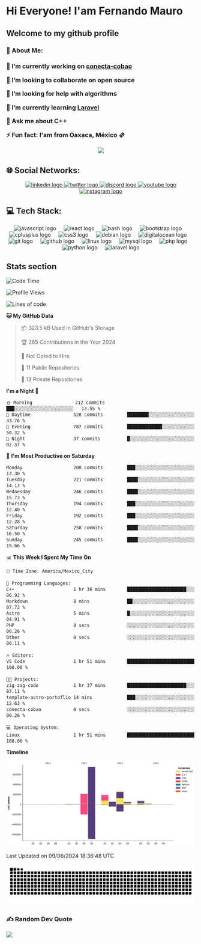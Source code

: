 <h1>Hi Everyone! I'am Fernando Mauro </h1>

<h2>Welcome to my github profile</h2>
<h3> 💫 About Me: <h3>

<p>🔭 I’m currently working on <a target="_blank" href="https://conectacobao.com">conecta-cobao</a></p>

<p>👯 I’m looking to collaborate on open source<br></p>
<p>🤝 I’m looking for help with algorithms<br></p>
<p>🌱 I’m currently learning <a target="_blank" href="https://laravel.com/">Laravel</a><br></p>
<p>💬 Ask me about C++<br></p>
<p>⚡ Fun fact: I'am from Oaxaca, México 🫔</p>

<div align="center">
  <img height="200" src="https://c.tenor.com/D9bWSaEUuwoAAAAC/tenor.gif"  />
</div>

## 🌐 Social Networks:
<div align="center">
  <a href="https://www.linkedin.com/in/fermadev/" target="_blank">
    <img src="https://img.shields.io/static/v1?message=LinkedIn&logo=linkedin&label=&color=0077B5&logoColor=white&labelColor=&style=for-the-badge" height="40" alt="linkedin logo"  />
  </a>
  <a href="https://twitter.com/ferma_dev" target="_blank">
    <img src="https://img.shields.io/static/v1?message=Twitch&logo=twitch&label=&color=9146FF&logoColor=white&labelColor=&style=for-the-badge" height="40" alt="twitter logo"  />
  </a>
  <a href="https://discord.com/channels/@fernando.mauro" target="_blank">
    <img src="https://img.shields.io/static/v1?message=Discord&logo=discord&label=&color=7289DA&logoColor=white&labelColor=&style=for-the-badge" height="40" alt="discord logo"  />
  </a>
  <a href="https://www.youtube.com/channel/UC2CmZ5ILc_loKgrNT3BuE6w" target="_blank">
    <img src="https://img.shields.io/static/v1?message=Youtube&logo=youtube&label=&color=FF0000&logoColor=white&labelColor=&style=for-the-badge" height="40" alt="youtube logo"  />
  </a>
  <a href="https://www.instagram.com/ferma.dev/" target="_blank">
    <img src="https://img.shields.io/static/v1?message=Instagram&logo=instagram&label=&color=E4405F&logoColor=white&labelColor=&style=for-the-badge" height="40" alt="instagram logo"  />
  </a>
</div>

## 💻 Tech Stack:
<div align="center">
  <img src="https://cdn.jsdelivr.net/gh/devicons/devicon/icons/javascript/javascript-original.svg" height="40" alt="javascript logo"  />
  <img width="12" />
  <img src="https://cdn.jsdelivr.net/gh/devicons/devicon/icons/react/react-original.svg" height="40" alt="react logo"  />
  <img width="12" />
  <img src="https://cdn.jsdelivr.net/gh/devicons/devicon/icons/bash/bash-original.svg" height="40" alt="bash logo"  />
  <img width="12" />
  <img src="https://cdn.jsdelivr.net/gh/devicons/devicon/icons/bootstrap/bootstrap-original.svg" height="40" alt="bootstrap logo"  />
  <img width="12" />
  <img src="https://cdn.jsdelivr.net/gh/devicons/devicon/icons/cplusplus/cplusplus-original.svg" height="40" alt="cplusplus logo"  />
  <img width="12" />
  <img src="https://cdn.jsdelivr.net/gh/devicons/devicon/icons/css3/css3-original.svg" height="40" alt="css3 logo"  />
  <img width="12" />
  <img src="https://cdn.jsdelivr.net/gh/devicons/devicon/icons/debian/debian-original.svg" height="40" alt="debian logo"  />
  <img width="12" />
  <img src="https://cdn.jsdelivr.net/gh/devicons/devicon/icons/digitalocean/digitalocean-original.svg" height="40" alt="digitalocean logo"  />
  <img width="12" />
  <img src="https://cdn.jsdelivr.net/gh/devicons/devicon/icons/git/git-original.svg" height="40" alt="git logo"  />
  <img width="12" />
  <img src="https://cdn.jsdelivr.net/gh/devicons/devicon/icons/github/github-original.svg" height="40" alt="github logo"  />
  <img width="12" />
  <img src="https://cdn.jsdelivr.net/gh/devicons/devicon/icons/linux/linux-original.svg" height="40" alt="linux logo"  />
  <img width="12" />
  <img src="https://cdn.jsdelivr.net/gh/devicons/devicon/icons/mysql/mysql-original.svg" height="40" alt="mysql logo"  />
  <img width="12" />
  <img src="https://cdn.jsdelivr.net/gh/devicons/devicon/icons/php/php-original.svg" height="40" alt="php logo"  />
  <img width="12" />
  <img src="https://cdn.jsdelivr.net/gh/devicons/devicon/icons/python/python-original.svg" height="40" alt="python logo"  />
  <img width="12" />
  <img src="https://upload.wikimedia.org/wikipedia/commons/thumb/9/9a/Laravel.svg/50px-Laravel.svg.png" height="40" alt="laravel logo"  />
</div>

## Stats section
<!--START_SECTION:waka-->
![Code Time](http://img.shields.io/badge/Code%20Time-1%2C176%20hrs%207%20mins-blue)

![Profile Views](http://img.shields.io/badge/Profile%20Views-2-blue)

![Lines of code](https://img.shields.io/badge/From%20Hello%20World%20I%27ve%20Written-1.6%20million%20lines%20of%20code-blue)

**🐱 My GitHub Data** 

> 📦 323.5 kB Used in GitHub's Storage 
 > 
> 🏆 285 Contributions in the Year 2024
 > 
> 🚫 Not Opted to Hire
 > 
> 📜 11 Public Repositories 
 > 
> 🔑 13 Private Repositories 
 > 
**I'm a Night 🦉** 

```text
🌞 Morning                212 commits         ███░░░░░░░░░░░░░░░░░░░░░░   13.55 % 
🌆 Daytime                528 commits         ████████░░░░░░░░░░░░░░░░░   33.76 % 
🌃 Evening                787 commits         █████████████░░░░░░░░░░░░   50.32 % 
🌙 Night                  37 commits          █░░░░░░░░░░░░░░░░░░░░░░░░   02.37 % 
```
📅 **I'm Most Productive on Saturday** 

```text
Monday                   208 commits         ███░░░░░░░░░░░░░░░░░░░░░░   13.30 % 
Tuesday                  221 commits         ████░░░░░░░░░░░░░░░░░░░░░   14.13 % 
Wednesday                246 commits         ████░░░░░░░░░░░░░░░░░░░░░   15.73 % 
Thursday                 194 commits         ███░░░░░░░░░░░░░░░░░░░░░░   12.40 % 
Friday                   192 commits         ███░░░░░░░░░░░░░░░░░░░░░░   12.28 % 
Saturday                 258 commits         ████░░░░░░░░░░░░░░░░░░░░░   16.50 % 
Sunday                   245 commits         ████░░░░░░░░░░░░░░░░░░░░░   15.66 % 
```


📊 **This Week I Spent My Time On** 

```text
🕑︎ Time Zone: America/Mexico_City

💬 Programming Languages: 
C++                      1 hr 36 mins        ██████████████████████░░░   86.92 % 
Markdown                 8 mins              ██░░░░░░░░░░░░░░░░░░░░░░░   07.72 % 
Astro                    5 mins              █░░░░░░░░░░░░░░░░░░░░░░░░   04.91 % 
PHP                      0 secs              ░░░░░░░░░░░░░░░░░░░░░░░░░   00.26 % 
Other                    0 secs              ░░░░░░░░░░░░░░░░░░░░░░░░░   00.11 % 

🔥 Editors: 
VS Code                  1 hr 51 mins        █████████████████████████   100.00 % 

🐱‍💻 Projects: 
zig-zag-code             1 hr 37 mins        ██████████████████████░░░   87.11 % 
template-astro-portoflio 14 mins             ███░░░░░░░░░░░░░░░░░░░░░░   12.63 % 
conecta-cobao            0 secs              ░░░░░░░░░░░░░░░░░░░░░░░░░   00.26 % 

💻 Operating System: 
Linux                    1 hr 51 mins        █████████████████████████   100.00 % 
```

**Timeline**

![Lines of Code chart](https://raw.githubusercontent.com/Fernando-Mauro/Fernando-Mauro/master/assets/bar_graph.png)


 Last Updated on 09/06/2024 18:36:48 UTC
<!--END_SECTION:waka-->

<img src="https://raw.githubusercontent.com/fernando-mauro/fernando-mauro/output/snake.svg" alt="Snake animation" />

### ✍️ Random Dev Quote
![](https://quotes-github-readme.vercel.app/api?type=horizontal&theme=radical)